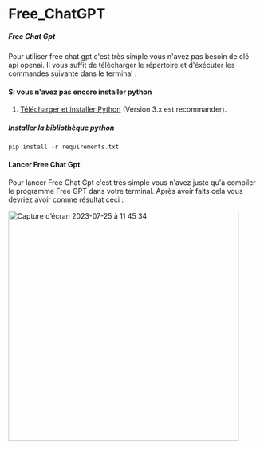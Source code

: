 # Free_ChatGPT

##### Free Chat Gpt
  Pour utiliser free chat gpt c'est très simple vous n'avez pas besoin de clé api openai.
  Il vous suffit de télécharger le répertoire et d'éxécuter les commandes suivante dans le terminal :

#### Si vous n'avez pas encore installer python
1. [Télécharger et installer Python](https://www.python.org/downloads/) (Version 3.x est recommander).

##### Installer la bibliothèque python

```
pip install -r requirements.txt
```
#### Lancer Free Chat Gpt
Pour lancer Free Chat Gpt c'est très simple vous n'avez juste qu'à compiler le programme Free GPT dans votre terminal. 
Après avoir faits cela vous devriez avoir comme résultat ceci :

<img width="462" alt="Capture d’écran 2023-07-25 à 11 45 34" src="https://github.com/adrien1438/Free_ChatGPT/assets/44178126/2aa53b5c-eda2-4bc1-9074-e8cb6a91d97c">

